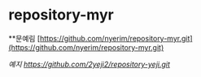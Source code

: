 # repository-myr
**문예림
[https://github.com/nyerim/repository-myr.git](https://github.com/nyerim/repository-myr.git)


_예지_ _https://github.com/2yeji2/repository-yeji.git_
